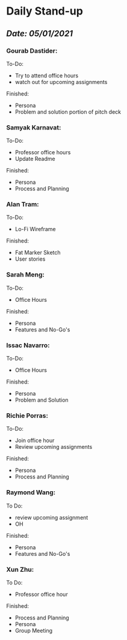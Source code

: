 # Daily Stand-up
## _Date: 05/01/2021_

### Gourab Dastider:
To-Do:
- Try to attend office hours
- watch out for upcoming assignments


Finished:
- Persona
- Problem and solution portion of pitch deck



### Samyak Karnavat:
To-Do:
- Professor office hours
- Update Readme

Finished:
- Persona
- Process and Planning

### Alan Tram:
To-Do:
- Lo-Fi Wireframe


Finished:
- Fat Marker Sketch
- User stories


### Sarah Meng:
To-Do:
- Office Hours

Finished:
- Persona
- Features and No-Go's



### Issac Navarro:
To-Do:
- Office Hours

Finished: 
- Persona
- Problem and Solution



### Richie Porras:
To-Do:
- Join office hour
- Review upcoming assignments

Finished:
- Persona
- Process and Planning




### Raymond Wang:
To Do:
- review upcoming assignment
- OH

Finished:
- Persona
- Features and No-Go's


### Xun Zhu:
To Do:
- Professor office hour

Finished:
- Process and Planning
- Persona
- Group Meeting

